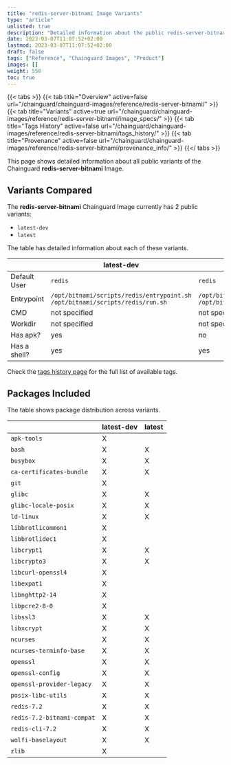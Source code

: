 ```yaml
---
title: "redis-server-bitnami Image Variants"
type: "article"
unlisted: true
description: "Detailed information about the public redis-server-bitnami Chainguard Image variants"
date: 2023-03-07T11:07:52+02:00
lastmod: 2023-03-07T11:07:52+02:00
draft: false
tags: ["Reference", "Chainguard Images", "Product"]
images: []
weight: 550
toc: true
---
```


{{< tabs >}}
{{< tab title="Overview" active=false url="/chainguard/chainguard-images/reference/redis-server-bitnami/" >}}
{{< tab title="Variants" active=true url="/chainguard/chainguard-images/reference/redis-server-bitnami/image_specs/" >}}
{{< tab title="Tags History" active=false url="/chainguard/chainguard-images/reference/redis-server-bitnami/tags_history/" >}}
{{< tab title="Provenance" active=false url="/chainguard/chainguard-images/reference/redis-server-bitnami/provenance_info/" >}}
{{</ tabs >}}

This page shows detailed information about all public variants of the Chainguard **redis-server-bitnami** Image.

## Variants Compared
The **redis-server-bitnami** Chainguard Image currently has 2 public variants: 

- `latest-dev`
- `latest`

The table has detailed information about each of these variants.

|              | latest-dev                                                                   | latest                                                                       |
|--------------|------------------------------------------------------------------------------|------------------------------------------------------------------------------|
| Default User | `redis`                                                                      | `redis`                                                                      |
| Entrypoint   | `/opt/bitnami/scripts/redis/entrypoint.sh /opt/bitnami/scripts/redis/run.sh` | `/opt/bitnami/scripts/redis/entrypoint.sh /opt/bitnami/scripts/redis/run.sh` |
| CMD          | not specified                                                                | not specified                                                                |
| Workdir      | not specified                                                                | not specified                                                                |
| Has apk?     | yes                                                                          | no                                                                           |
| Has a shell? | yes                                                                          | yes                                                                          |

Check the [tags history page](/chainguard/chainguard-images/reference/redis-server-bitnami/tags_history/) for the full list of available tags.

## Packages Included
The table shows package distribution across variants.

|                            | latest-dev | latest |
|----------------------------|------------|--------|
| `apk-tools`                | X          |        |
| `bash`                     | X          | X      |
| `busybox`                  | X          | X      |
| `ca-certificates-bundle`   | X          | X      |
| `git`                      | X          |        |
| `glibc`                    | X          | X      |
| `glibc-locale-posix`       | X          | X      |
| `ld-linux`                 | X          | X      |
| `libbrotlicommon1`         | X          |        |
| `libbrotlidec1`            | X          |        |
| `libcrypt1`                | X          | X      |
| `libcrypto3`               | X          | X      |
| `libcurl-openssl4`         | X          |        |
| `libexpat1`                | X          |        |
| `libnghttp2-14`            | X          |        |
| `libpcre2-8-0`             | X          |        |
| `libssl3`                  | X          | X      |
| `libxcrypt`                | X          | X      |
| `ncurses`                  | X          | X      |
| `ncurses-terminfo-base`    | X          | X      |
| `openssl`                  | X          | X      |
| `openssl-config`           | X          | X      |
| `openssl-provider-legacy`  | X          | X      |
| `posix-libc-utils`         | X          | X      |
| `redis-7.2`                | X          | X      |
| `redis-7.2-bitnami-compat` | X          | X      |
| `redis-cli-7.2`            | X          | X      |
| `wolfi-baselayout`         | X          | X      |
| `zlib`                     | X          |        |

